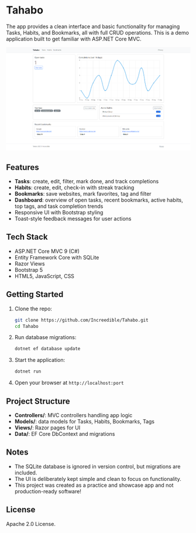 # Tahabo

The app provides a clean interface and basic functionality for managing Tasks, Habits, and Bookmarks, all with full CRUD operations.
This is a demo application built to get familiar with ASP.NET Core MVC.

![Preview image](Images/Preview.png)

## Features

* **Tasks**: create, edit, filter, mark done, and track completions
* **Habits**: create, edit, check-in with streak tracking
* **Bookmarks**: save websites, mark favorites, tag and filter
* **Dashboard**: overview of open tasks, recent bookmarks, active habits, top tags, and task completion trends
* Responsive UI with Bootstrap styling
* Toast-style feedback messages for user actions

## Tech Stack

* ASP.NET Core MVC 9 (C#)
* Entity Framework Core with SQLite
* Razor Views
* Bootstrap 5
* HTML5, JavaScript, CSS

## Getting Started

1. Clone the repo:

   ```bash
   git clone https://github.com/Increedible/Tahabo.git
   cd Tahabo
   ```
2. Run database migrations:

   ```bash
   dotnet ef database update
   ```
3. Start the application:

   ```bash
   dotnet run
   ```
4. Open your browser at `http://localhost:port`

## Project Structure

* **Controllers/**: MVC controllers handling app logic
* **Models/**: data models for Tasks, Habits, Bookmarks, Tags
* **Views/**: Razor pages for UI
* **Data/**: EF Core DbContext and migrations

## Notes

* The SQLite database is ignored in version control, but migrations are included.
* The UI is deliberately kept simple and clean to focus on functionality.
* This project was created as a practice and showcase app and not production-ready software!

## License

Apache 2.0 License.
